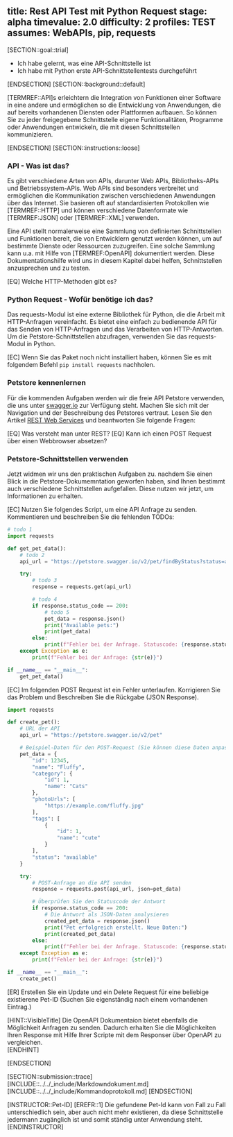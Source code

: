 title: Rest API Test mit Python Request
stage: alpha
timevalue: 2.0
difficulty: 2
profiles: TEST
assumes: WebAPIs, pip, requests
---
[SECTION::goal::trial]

- Ich habe gelernt, was eine API-Schnittstelle ist
- Ich habe mit Python erste API-Schnittstellentests durchgeführt

[ENDSECTION]
[SECTION::background::default]

[TERMREF::API]s erleichtern die Integration von Funktionen einer Software in eine andere und ermöglichen so die Entwicklung von Anwendungen, die auf bereits vorhandenen Diensten oder Plattformen aufbauen.
So können Sie zu jeder freigegebene Schnittstelle eigene Funktionalitäten, Programme oder Anwendungen entwickeln, die mit diesen Schnittstellen kommunizieren. 

[ENDSECTION]
[SECTION::instructions::loose]

### API - Was ist das?

Es gibt verschiedene Arten von APIs, darunter Web APIs, Bibliotheks-APIs und Betriebssystem-APIs. Web APIs sind besonders verbreitet und ermöglichen die Kommunikation zwischen verschiedenen Anwendungen über das Internet.
Sie basieren oft auf standardisierten Protokollen wie [TERMREF::HTTP] und können verschiedene Datenformate wie [TERMREF:JSON] oder [TERMREF::XML] verwenden.

Eine API stellt normalerweise eine Sammlung von definierten Schnittstellen und Funktionen bereit, die von Entwicklern genutzt werden können, um auf bestimmte Dienste oder Ressourcen zuzugreifen. Eine solche Sammlung kann u.a. mit Hilfe
von [TERMREF:OpenAPI] dokumentiert werden. Diese Dokumentationshilfe wird uns in diesem Kapitel dabei helfen, Schnittstellen anzusprechen und zu testen.

[EQ] Welche HTTP-Methoden gibt es?

### Python Request - Wofür benötige ich das?

Das requests-Modul ist eine externe Bibliothek für Python, die die Arbeit mit HTTP-Anfragen vereinfacht. Es bietet eine einfach zu bedienende API für das Senden von HTTP-Anfragen und das Verarbeiten von HTTP-Antworten.
Um die Petstore-Schnittstellen abzufragen, verwenden Sie das requests-Modul in Python.

[EC] Wenn Sie das Paket noch nicht installiert haben, können Sie es mit folgendem Befehl `pip install requests` nachholen.

### Petstore kennenlernen

Für die kommenden Aufgaben werden wir die freie API Petstore verwenden, die uns unter [swagger.io](https://petstore.swagger.io) zur Verfügung steht. Machen Sie sich mit der Navigation und der Beschreibung des Petstores vertraut.
Lesen Sie den Artikel [REST Web Services](http://www.thomas-bayer.com/resources/rest/rest_webservices.pdf) und beantworten Sie folgende Fragen:

[EQ] Was versteht man unter REST?
[EQ] Kann ich einen POST Request über einen Webbrowser absetzen?

### Petstore-Schnittstellen verwenden

Jetzt widmen wir uns den praktischen Aufgaben zu. nachdem Sie einen Blick in die Petstore-Dokumemntation geworfen haben, sind Ihnen bestimmt auch verschiedene Schnittstellen aufgefallen. Diese nutzen wir jetzt, um Informationen zu erhalten.

[EC] Nutzen Sie folgendes Script, um eine API Anfrage zu senden. Kommentieren und beschreiben Sie die fehlenden TODOs:

```Python
# todo 1
import requests

def get_pet_data():
    # todo 2
    api_url = "https://petstore.swagger.io/v2/pet/findByStatus?status=available"

    try:
        # todo 3
        response = requests.get(api_url)

        # todo 4
        if response.status_code == 200:
            # todo 5
            pet_data = response.json()
            print("Available pets:")
            print(pet_data)
        else:
            print(f"Fehler bei der Anfrage. Statuscode: {response.status_code}")
    except Exception as e:
        print(f"Fehler bei der Anfrage: {str(e)}")

if __name__ == "__main__":
    get_pet_data()
```

[EC] Im folgenden POST Request ist ein Fehler unterlaufen. Korrigieren Sie das Problem und Beschreiben Sie die Rückgabe (JSON Response).

```Python
import requests

def create_pet():
    # URL der API
    api_url = "https://petstore.swagger.io/v2/pet"

    # Beispiel-Daten für den POST-Request (Sie können diese Daten anpassen)
    pet_data = {
        "id": 12345,
        "name": "Fluffy",
        "category": {
            "id": 1,
            "name": "Cats"
        },
        "photoUrls": [
            "https://example.com/fluffy.jpg"
        ],
        "tags": [
            {
                "id": 1,
                "name": "cute"
            }
        ],
        "status": "available"
    }

    try:
        # POST-Anfrage an die API senden
        response = requests.post(api_url, json=pet_data)

        # Überprüfen Sie den Statuscode der Antwort
        if response.status_code == 200:
            # Die Antwort als JSON-Daten analysieren
            created_pet_data = response.json()
            print("Pet erfolgreich erstellt. Neue Daten:")
            print(created_pet_data)
        else:
            print(f"Fehler bei der Anfrage. Statuscode: {response.status_code}")
    except Exception as e:
        print(f"Fehler bei der Anfrage: {str(e)}")

if __name__ == "__main__":
    create_pet()
```

[ER] Erstellen Sie ein Update und ein Delete Request für eine beliebige existierene Pet-ID (Suchen Sie eigenständig nach einem vorhandenen Eintrag.)

[HINT::VisibleTitle]
Die OpenAPI Dokumentaion bietet ebenfalls die Möglichkeit Anfragen zu senden. Dadurch erhalten Sie die Möglichkeiten Ihren Response mit Hilfe 
Ihrer Scripte mit dem Responser über OpenAPI zu vergleichen.  
[ENDHINT]

[ENDSECTION]

[SECTION::submission::trace]
[INCLUDE::../../_include/Markdowndokument.md]
[INCLUDE::../../_include/Kommandoprotokoll.md]
[ENDSECTION]

[INSTRUCTOR::Pet-ID]
[EREFR::1] Die gefundene Pet-Id kann von Fall zu Fall unterschiedlich sein, aber auch nicht mehr existieren, da
diese Schnittstelle jedermann zugänglich ist und somit ständig unter Anwendung steht.
[ENDINSTRUCTOR]
